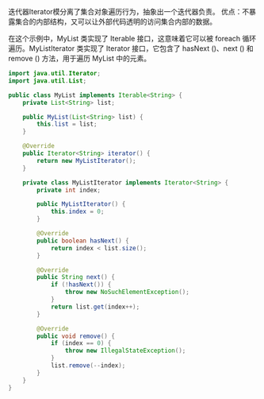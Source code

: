 迭代器Iterator模分离了集合对象遍历行为，抽象出一个迭代器负责。
优点：不暴露集合的内部结构，又可以让外部代码透明的访问集合内部的数据。

在这个示例中，MyList 类实现了 Iterable 接口，这意味着它可以被 foreach 循环遍历。MyListIterator 类实现了 Iterator 接口，它包含了 hasNext ()、next () 和 remove () 方法，用于遍历 MyList 中的元素。
```java
import java.util.Iterator;
import java.util.List;

public class MyList implements Iterable<String> {
    private List<String> list;

    public MyList(List<String> list) {
        this.list = list;
    }

    @Override
    public Iterator<String> iterator() {
        return new MyListIterator();
    }

    private class MyListIterator implements Iterator<String> {
        private int index;

        public MyListIterator() {
            this.index = 0;
        }

        @Override
        public boolean hasNext() {
            return index < list.size();
        }

        @Override
        public String next() {
            if (!hasNext()) {
                throw new NoSuchElementException();
            }
            return list.get(index++);
        }

        @Override
        public void remove() {
            if (index == 0) {
                throw new IllegalStateException();
            }
            list.remove(--index);
        }
    }
}

```